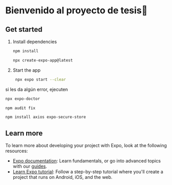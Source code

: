 #  Bienvenido al proyecto de tesis👋


## Get started

1. Install dependencies

   ```bash
   npm install
   ```

   ```bash
   npx create-expo-app@latest 
   ```

2. Start the app

   ```bash
    npx expo start --clear 
   ```

si les da algún error, ejecuten    
   ```bash
   npx expo-doctor   
   ```
   ```bash
   npm audit fix
   ```
   ```bash
   npm install axios expo-secure-store   
   ```

## Learn more

To learn more about developing your project with Expo, look at the following resources:

- [Expo documentation](https://docs.expo.dev/): Learn fundamentals, or go into advanced topics with our [guides](https://docs.expo.dev/guides).
- [Learn Expo tutorial](https://docs.expo.dev/tutorial/introduction/): Follow a step-by-step tutorial where you'll create a project that runs on Android, iOS, and the web.
